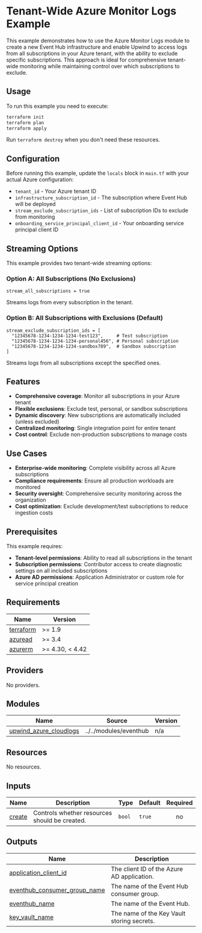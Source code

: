 # Tenant-Wide Azure Monitor Logs Example

This example demonstrates how to use the Azure Monitor Logs module to create a new Event Hub infrastructure and enable Upwind to access logs from all subscriptions in your Azure tenant, with the ability to exclude specific subscriptions. This approach is ideal for comprehensive tenant-wide monitoring while maintaining control over which subscriptions to exclude.

## Usage

To run this example you need to execute:

```bash
terraform init
terraform plan
terraform apply
```

Run `terraform destroy` when you don't need these resources.

## Configuration

Before running this example, update the `locals` block in `main.tf` with your actual Azure configuration:

- `tenant_id` - Your Azure tenant ID
- `infrastructure_subscription_id` - The subscription where Event Hub will be deployed
- `stream_exclude_subscription_ids` - List of subscription IDs to exclude from monitoring
- `onboarding_service_principal_client_id` - Your onboarding service principal client ID

## Streaming Options

This example provides two tenant-wide streaming options:

### Option A: All Subscriptions (No Exclusions)

```hcl
stream_all_subscriptions = true
```

Streams logs from every subscription in the tenant.

### Option B: All Subscriptions with Exclusions (Default)

```hcl
stream_exclude_subscription_ids = [
  "12345678-1234-1234-1234-test123",     # Test subscription
  "12345678-1234-1234-1234-personal456", # Personal subscription
  "12345678-1234-1234-1234-sandbox789",  # Sandbox subscription
]
```

Streams logs from all subscriptions except the specified ones.

## Features

- **Comprehensive coverage**: Monitor all subscriptions in your Azure tenant
- **Flexible exclusions**: Exclude test, personal, or sandbox subscriptions
- **Dynamic discovery**: New subscriptions are automatically included (unless excluded)
- **Centralized monitoring**: Single integration point for entire tenant
- **Cost control**: Exclude non-production subscriptions to manage costs

## Use Cases

- **Enterprise-wide monitoring**: Complete visibility across all Azure subscriptions
- **Compliance requirements**: Ensure all production workloads are monitored
- **Security oversight**: Comprehensive security monitoring across the organization
- **Cost optimization**: Exclude development/test subscriptions to reduce ingestion costs

## Prerequisites

This example requires:

- **Tenant-level permissions**: Ability to read all subscriptions in the tenant
- **Subscription permissions**: Contributor access to create diagnostic settings on all included subscriptions
- **Azure AD permissions**: Application Administrator or custom role for service principal creation

<!-- BEGIN_TF_DOCS -->
## Requirements

| Name | Version |
|------|---------|
| <a name="requirement_terraform"></a> [terraform](#requirement\_terraform) | >= 1.9 |
| <a name="requirement_azuread"></a> [azuread](#requirement\_azuread) | >= 3.4 |
| <a name="requirement_azurerm"></a> [azurerm](#requirement\_azurerm) | >= 4.30, < 4.42 |

## Providers

No providers.

## Modules

| Name | Source | Version |
|------|--------|---------|
| <a name="module_upwind_azure_cloudlogs"></a> [upwind\_azure\_cloudlogs](#module\_upwind\_azure\_cloudlogs) | ../../modules/eventhub | n/a |

## Resources

No resources.

## Inputs

| Name | Description | Type | Default | Required |
|------|-------------|------|---------|:--------:|
| <a name="input_create"></a> [create](#input\_create) | Controls whether resources should be created. | `bool` | `true` | no |

## Outputs

| Name | Description |
|------|-------------|
| <a name="output_application_client_id"></a> [application\_client\_id](#output\_application\_client\_id) | The client ID of the Azure AD application. |
| <a name="output_eventhub_consumer_group_name"></a> [eventhub\_consumer\_group\_name](#output\_eventhub\_consumer\_group\_name) | The name of the Event Hub consumer group. |
| <a name="output_eventhub_name"></a> [eventhub\_name](#output\_eventhub\_name) | The name of the Event Hub. |
| <a name="output_key_vault_name"></a> [key\_vault\_name](#output\_key\_vault\_name) | The name of the Key Vault storing secrets. |
<!-- END_TF_DOCS -->
